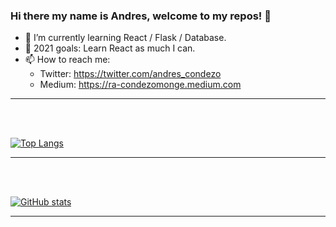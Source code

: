 ### Hi there my name is Andres, welcome to my repos! 👋


- 🌱 I’m currently learning React / Flask / Database.
- 🎯 2021 goals: Learn React as much I can.
- 📫 How to reach me: 
  - Twitter: https://twitter.com/andres_condezo
  - Medium: https://ra-condezomonge.medium.com

<hr>
<br/><br>

[![Top Langs](https://github-readme-stats.vercel.app/api/top-langs/?username=andres-condezo&langs_count=8&theme=synthwave)](https://github.com/andres-condezo/github-readme-stats)

<hr>
<br><br>

[![GitHub stats](https://github-readme-stats.vercel.app/api?username=andres-condezo&show_icons=true&theme=synthwave)](https://github.com/andres-condezo/github-readme-stats)

<hr>
<br><br>
